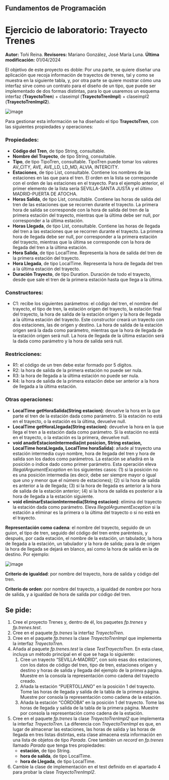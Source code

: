 ## Fundamentos de Programación
# Ejercicio de laboratorio: Trayecto Trenes
**Autor:** Toñi Reina. 
**Revisores:** Mariano González, José María Luna.
**Última modificación:** 01/04/2024

El objetivo de este proyecto es doble: Por una parte, se quiere diseñar una aplicación que recoja información de trayectos de trenes, tal y como se muestra en la siguiente tabla, y, por otra parte se quiere mostrar cómo una interfaz sirve como un contrato para el diseño de un tipo, que puede ser implementado de dos formas distintas, para lo que usaremos un esquema interfaz (**TrayectoTren**) + claseimpl (**TrayectoTrenImpl**) + claseimpl2 (**TrayectoTrenImpl2**).

![image](https://user-images.githubusercontent.com/72299672/222902140-5f4114b6-92cf-4433-a668-f8d17a7e62d7.png)


Para gestionar esta información se ha diseñado el tipo **TrayectoTren**, con las siguientes propiedades y operaciones:

### Propiedades:

- **Código del Tren**, de tipo String, consultable.
- **Nombre del Trayecto**, de tipo String, consultable.
- **Tipo**, de tipo TipoTren, consultable. TipoTren puede tomar los valores AV\_CITY, AVE, AVE\_LD, LD\_MD, ALVIA, INTERCITY.
- **Estaciones**, de tipo List<String>, consultable. Contiene los nombres de las estaciones en las que para el tren. El orden en la lista se corresponde con el orden de las estaciones en el trayecto. Para el ejemplo anterior, el primer elemento de la lista sería SEVILLA-SANTA JUSTA y el último MADRID-PUERTA DE ATOCHA.
- **Horas Salida**, de tipo List<LocalTime>, consultable. Contiene las horas de salida del tren de las estaciones que se recorren durante el trayecto. La primera hora de salida se corresponde con la hora de salida del tren de la primera estación del trayecto, mientras que la última debe ser null, por corresponder a la última estación.
- **Horas Llegada**, de tipo List<LocalTime>, consultable. Contiene las horas de llegada del tren a las estaciones que se recorren durante el trayecto. La primera hora de llegada debe ser null, por corresponder a la primera estación del trayecto, mientras que la última se corresponde con la hora de llegada del tren a la última estación.
- **Hora Salida**, de tipo LocalTime. Representa la hora de salida del tren de la primera estación del trayecto.
- **Hora Llegada**, de tipo LocalTime. Representa la hora de llegada del tren a la última estación del trayecto.
- **Duración Trayecto**, de tipo Duration. Duración de todo el trayecto, desde que sale el tren de la primera estación hasta que llega a la última.

### Constructores: 

- C1: recibe los siguientes parámetros: el código del tren, el nombre del trayecto, el tipo de tren, la estación origen del trayecto, la estación final del trayecto, la hora de salida de la estación origen y la hora de llegada a la última estación del trayecto. Este constructor creará un trayecto con dos estaciones, las de origen y destino. La hora de salida de la estación origen será la dada como parámetro, mientras que la hora de llegada de la estación origen será null. La hora de llegada de la última estación será la dada como parámetro y la hora de salida será null.

### Restricciones:

- R1: el código de un tren debe estar formado por 5 dígitos.
- R2: la hora de salida de la primera estación no puede ser nula.
- R3: la hora de llegada a la última estación no puede ser nula.
- R4: la hora de salida de la primera estación debe ser anterior a la hora de llegada a la última estación.

### Otras operaciones:

- **LocalTime getHoraSalida(String estacion)**: devuelve la hora en la que parte el tren de la estación dada como parámetro. Si la estación no está en el trayecto, o la estación es la última, devuelve null.
- **LocalTime getHoraLlegada(String estacion)**: devuelve la hora en la que llega el tren a la estación dada como parámetro. Si la estación no está en el trayecto, o la estación es la primera, devuelve null.
- **void anadirEstacionIntermedia(int posicion, String estacion, LocalTime horaLlegada, LocalTime horaSalida)**: añade al trayecto una estación intermedia cuyo nombre, hora de llegada del tren y hora de salida son los dados como parámetros. La estación se añadirá en la posición o índice dado como primer parámetro. Esta operación eleva *IllegalArgumentException* en los siguientes casos: (1) si la posición no es una posición intermedia (es decir, debe ser siempre mayor o igual que uno y menor que el número de estaciones); (2) si la hora de salida es anterior a la de llegada; (3) si la hora de llegada es anterior a la hora de salida de la estación anterior; (4) si la hora de salida es posterior a la hora de llegada a la estación siguiente. 
- **void eliminarEstacionIntermedia(String estacion)**: elimina del trayecto la estación dada como parámetro. Eleva *IllegalArgumentException* si la estación a eliminar es la primera o la última del trayecto o si no está en el trayecto.

**Representación como cadena**: el nombre del trayecto, seguido de un guion, el tipo de tren, seguido del código del tren entre paréntesis, y después, por cada estación, el nombre de la estación, un tabulador, la hora de llegada a la estación, un tabulador y la hora de salida; para la de origen la hora de llegada se dejará en blanco, así como la hora de salida en la de destino. Por ejemplo:

![image](https://user-images.githubusercontent.com/72299672/222902332-1b5482b1-2510-41e9-ba73-45f831259ee0.png)


**Criterio de igualdad**: por nombre del trayecto, hora de salida y código del tren.

**Criterio de orden**: por nombre del trayecto, a igualdad de nombre por hora de salida, y a igualdad de hora de salida por código del tren.

## Se pide:

1. Cree el proyecto Trenes y, dentro de él, los paquetes *fp.trenes* y *fp.trenes.test*.
1. Cree en el paquete *fp.trenes* la interfaz *TrayectoTren*.
1. Cree en el paquete *fp.trenes* la clase *TrayectoTrenImpl* que implementa la interfaz *TrayectoTren*.  
1. Añada al paquete *fp.trenes.test* la clase *TestTrayectoTren*. En esta clase, incluya un método principal en el que se haga lo siguiente:
   1. Cree un trayecto “SEVILLA-MADRID”, con solo esas dos estaciones, con los datos de código del tren, tipo de tren, estaciones origen y destino y horas de salida y llegada del ejemplo de la primera página. Muestre en la consola la representación como cadena del trayecto creado. 
   1. Añada la estación “PUERTOLLANO” en la posición 1 del trayecto. Tome las horas de llegada y salida de la tabla de la primera página. Muestre por consola la representación como cadena de la estación.
   1. Añada la estación “CÓRDOBA” en la posición 1 del trayecto. Tome las horas de llegada y salida de la tabla de la primera página. Muestre por consola la representación como cadena de la estación.
1. Cree en el paquete *fp.trenes* la clase *TrayectoTrenImpl2* que implementa la interfaz *TrayectoTren*. La diferencia con *TrayectoTrenImpl* es que, en lugar de almacenar las estaciones, las horas de salida y las horas de llegada en tres listas distintas, esta clase almacena esta información en una lista de objetos de tipo *Parada*. Cree también un *record* en *fp.trenes* llamado *Parada* que tenga tres propiedades: 
   * **estación**, de tipo String.
   * **hora de salida**, de tipo LocalTime.
   * **hora de Llegada**, de tipo LocalTime.
1. Cambie la clase de implementación en el test definido en el apartado 4 para probar la clase *TrayectoTrenImpl2*.


